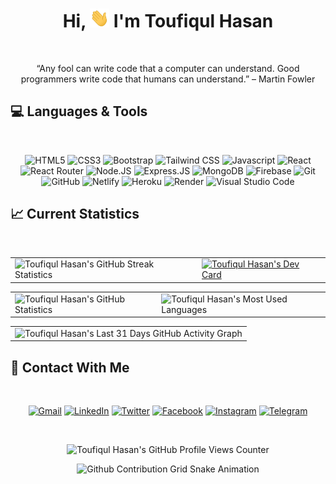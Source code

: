 <h1 align="center">Hi, <img height="30px" src="./assets/hi.gif" alt="Hi"> I'm Toufiqul Hasan</h1>

<br>

<P align="center">“Any fool can write code that a computer can understand. Good programmers write code that humans can understand.” – Martin Fowler</p>

## :computer: Languages & Tools

<br>

<p align="center">
  <img height="25px" src="https://img.shields.io/badge/HTML5-E34F26?style=for-the-badge&logo=html5&logoColor=white" alt="HTML5"> <img height="25px" src="https://img.shields.io/badge/CSS3-1572B6?style=for-the-badge&logo=css3&logoColor=white" alt="CSS3"> <img height="25px" src="https://img.shields.io/badge/Bootstrap-7952B3?style=for-the-badge&logo=bootstrap&logoColor=white" alt="Bootstrap"> <img height="25px" src="https://img.shields.io/badge/Tailwind_CSS-06B6D4?style=for-the-badge&logo=tailwind-css&logoColor=white" alt="Tailwind CSS"> <img height="25px" src="https://img.shields.io/badge/JavaScript-F7DF1E?style=for-the-badge&logo=javascript&logoColor=black" alt="Javascript"> <img height="25px" src="https://img.shields.io/badge/React-61DAFB?style=for-the-badge&logo=react&logoColor=black" alt="React"> <img height="25px" src="https://img.shields.io/badge/React_Router-CA4245?style=for-the-badge&logo=react-router&logoColor=white" alt="React Router"> <img height="25px" src="https://img.shields.io/badge/Node.JS-339933?style=for-the-badge&logo=node.js&logoColor=white" alt="Node.JS"> <img height="25px" src="https://img.shields.io/badge/Express.JS-000000?style=for-the-badge&logo=express&logoColor=white" alt="Express.JS"> <img height="25px" src="https://img.shields.io/badge/MongoDB-47A248?style=for-the-badge&logo=mongodb&logoColor=white" alt="MongoDB"> <img height="25px" src="https://img.shields.io/badge/Firebase-FFCA28?style=for-the-badge&logo=firebase&logoColor=white" alt="Firebase"> <img height="25px" src="https://img.shields.io/badge/Git-F05032?style=for-the-badge&logo=git&logoColor=white" alt="Git"> <img height="25px" src="https://img.shields.io/badge/GitHub-181717?style=for-the-badge&logo=github&logoColor=white" alt="GitHub"> <img height="25px" src="https://img.shields.io/badge/Netlify-00C7B7?style=for-the-badge&logo=netlify&logoColor=white" alt="Netlify"> <img height="25px" src="https://img.shields.io/badge/Heroku-430098?style=for-the-badge&logo=heroku&logoColor=white" alt="Heroku"> <img height="25px" src="https://img.shields.io/badge/Render-46E3B7?style=for-the-badge&logo=render&logoColor=white" alt="Render"> <img height="25px" src="https://img.shields.io/badge/Visual_Studio_Code-007ACC?style=for-the-badge&logo=visual-studio-code&logoColor=white" alt="Visual Studio Code">
</p>

## :chart_with_upwards_trend: Current Statistics

<br>

<table width="100%" align="center">
  <tr>
    <td>
      <img src="https://github-readme-streak-stats.herokuapp.com?user=toufiqul-hasan&hide_border=true&date_format=j%20M%5B%20Y%5D" alt="Toufiqul Hasan's GitHub Streak Statistics">
    </td>
    <td>
      <a href="https://app.daily.dev/toufiqul-hasan"><img src="https://github.com/toufiqul-hasan/practice-toufiqul-hasan/blob/main/devcard.svg" width="300" alt="Toufiqul Hasan's Dev Card"/></a>
    </td>
  </tr>
</table>
<table width="100%" align="center">
  <tr>
    <td>
      <img height="200em" src="https://github-readme-stats.vercel.app/api?username=toufiqul-hasan&show_icons=true&hide_border=true&count_private=true&custom_title=Toufiqul%20Hasan's%20GitHub%20Statistics" alt="Toufiqul Hasan's GitHub Statistics">
    </td>
    <td>
      <img height="200em" src="https://github-readme-stats.vercel.app/api/top-langs/?username=toufiqul-hasan&show_icons=true&hide_border=true&layout=compact&langs_count=8&custom_title=Toufiqul's%20Most%20Used%20Languages" alt="Toufiqul Hasan's Most Used Languages">
    </td>
  </tr>
</table>
<table width="100%" align="center">
  <tr>
    <td>
      <img src="https://github-readme-activity-graph.vercel.app/graph?username=toufiqul-hasan&hide_border=true&custom_title=Toufiqul%20Hasan's%20Last%2031%20Days%20GitHub%20Activity%20Graph&theme=github-light" alt="Toufiqul Hasan's Last 31 Days GitHub Activity Graph">
    </td>
  </tr>
<table>

## :iphone: Contact With Me

<br>

<p align="center">
  <a href="mailto: touphiqul@gmail.com"><img height="30px" src="https://img.shields.io/badge/Gmail-EA4335?style=for-the-badge&logo=gmail&logoColor=white" alt="Gmail"></a> <a href="https://www.linkedin.com/in/toufiqul-hasan/"><img height="30px" src="https://img.shields.io/badge/LinkedIn-0A66C2?style=for-the-badge&logo=linkedin&logoColor=white" alt="LinkedIn"></a> <a href="https://twitter.com/toufiqul_hasan/"><img height="30px" src="https://img.shields.io/badge/Twitter-1DA1F2?style=for-the-badge&logo=twitter&logoColor=white" alt="Twitter"></a> <a href="https://www.facebook.com/t.h.shihab/"><img height="30px" src="https://img.shields.io/badge/Facebook-1877F2?style=for-the-badge&logo=facebook&logoColor=white" alt="Facebook"></a> <a href="https://www.instagram.com/_bahihs_/"><img height="30px" src="https://img.shields.io/badge/Instagram-E4405F?style=for-the-badge&logo=instagram&logoColor=white" alt="Instagram"></a> <a href="https://t.me/toufiqul_hasan/"><img height="30px" src="https://img.shields.io/badge/Telegram-26A5E4?style=for-the-badge&logo=telegram&logoColor=white" alt="Telegram"></a>
</p>

<br>

<p align="center">
  <img height="30px" src="https://komarev.com/ghpvc/?username=toufiqul-hasan&style=for-the-badge&color=lightgrey" alt="Toufiqul Hasan's GitHub Profile Views Counter">
</p>

<p align="center">
  <img src="https://github.com/toufiqul-hasan/practice-toufiqul-hasan/blob/output/github-contribution-grid-snake.svg" alt="Github Contribution Grid Snake Animation">
</p>
